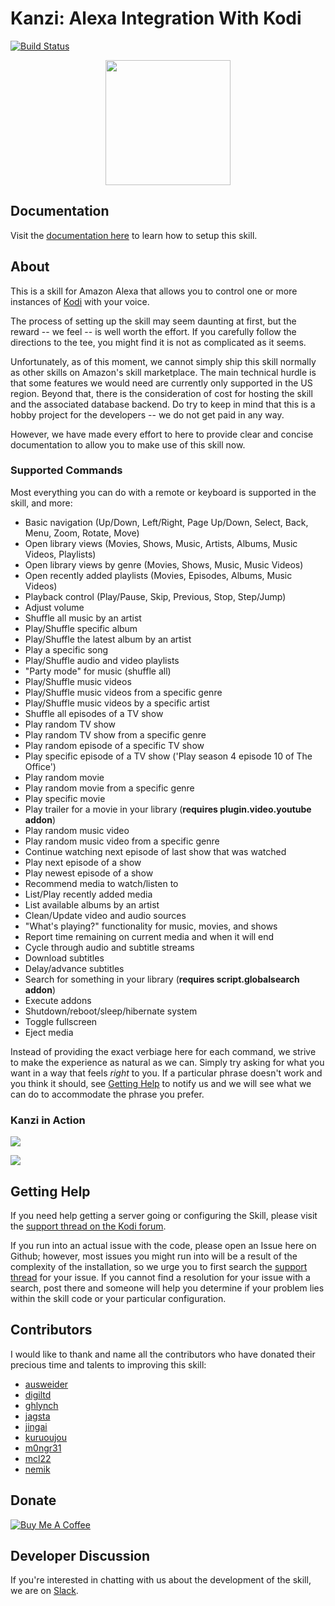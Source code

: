 # Kanzi: Alexa Integration With Kodi

[![Build Status](https://travis-ci.org/m0ngr31/kanzi.svg?branch=master)](https://travis-ci.org/m0ngr31/kanzi)

<p align="center">
  <img src="https://i.imgur.com/k0MOv2r.png" width="200"/>
</p>

## Documentation
Visit the [documentation here](https://lexigr.am) to learn how to setup this skill.

## About
This is a skill for Amazon Alexa that allows you to control one or more instances of [Kodi](https://kodi.tv) with your voice.

The process of setting up the skill may seem daunting at first, but the reward -- we feel -- is well worth the effort.  If you carefully follow the directions to the tee, you might find it is not as complicated as it seems.

Unfortunately, as of this moment, we cannot simply ship this skill normally as other skills on Amazon's skill marketplace.  The main technical hurdle is that some features we would need are currently only supported in the US region.  Beyond that, there is the consideration of cost for hosting the skill and the associated database backend.  Do try to keep in mind that this is a hobby project for the developers -- we do not get paid in any way.

However, we have made every effort to here to provide clear and concise documentation to allow you to make use of this skill now.

### Supported Commands
Most everything you can do with a remote or keyboard is supported in the skill, and more:

- Basic navigation (Up/Down, Left/Right, Page Up/Down, Select, Back, Menu, Zoom, Rotate, Move)
- Open library views (Movies, Shows, Music, Artists, Albums, Music Videos, Playlists)
- Open library views by genre (Movies, Shows, Music, Music Videos)
- Open recently added playlists (Movies, Episodes, Albums, Music Videos)
- Playback control (Play/Pause, Skip, Previous, Stop, Step/Jump)
- Adjust volume
- Shuffle all music by an artist
- Play/Shuffle specific album
- Play/Shuffle the latest album by an artist
- Play a specific song
- Play/Shuffle audio and video playlists
- "Party mode" for music (shuffle all)
- Play/Shuffle music videos
- Play/Shuffle music videos from a specific genre
- Play/Shuffle music videos by a specific artist
- Shuffle all episodes of a TV show
- Play random TV show
- Play random TV show from a specific genre
- Play random episode of a specific TV show
- Play specific episode of a TV show ('Play season 4 episode 10 of The Office')
- Play random movie
- Play random movie from a specific genre
- Play specific movie
- Play trailer for a movie in your library (**requires plugin.video.youtube addon**)
- Play random music video
- Play random music video from a specific genre
- Continue watching next episode of last show that was watched
- Play next episode of a show
- Play newest episode of a show
- Recommend media to watch/listen to
- List/Play recently added media
- List available albums by an artist
- Clean/Update video and audio sources
- "What's playing?" functionality for music, movies, and shows
- Report time remaining on current media and when it will end
- Cycle through audio and subtitle streams
- Download subtitles
- Delay/advance subtitles
- Search for something in your library (**requires script.globalsearch addon**)
- Execute addons
- Shutdown/reboot/sleep/hibernate system
- Toggle fullscreen
- Eject media

Instead of providing the exact verbiage here for each command, we strive to make the experience as natural as we can.  Simply try asking for what you want in a way that feels _right_ to you.  If a particular phrase doesn't work and you think it should, see [Getting Help](#getting-help) to notify us and we will see what we can do to accommodate the phrase you prefer.

### Kanzi in Action
<p>
  <a href="https://www.youtube.com/watch?v=Xar4byrlEvo">
    <img src="https://i.imgur.com/BrXDYm6.png" style="max-width: 500px">
  </a>
</p>

<p>
  <a href="https://www.youtube.com/watch?v=vAYUWaP3EXA">
    <img src="https://i.imgur.com/gOCYnmE.png" style="max-width: 500px">
  </a>
</p>

## Getting Help
If you need help getting a server going or configuring the Skill, please visit the [support thread on the Kodi forum](http://forum.kodi.tv/showthread.php?tid=254502).

If you run into an actual issue with the code, please open an Issue here on Github; however, most issues you might run into will be a result of the complexity of the installation, so we urge you to first search the [support thread](http://forum.kodi.tv/showthread.php?tid=254502) for your issue.  If you cannot find a resolution for your issue with a search, post there and someone will help you determine if your problem lies within the skill code or your particular configuration.

## Contributors
I would like to thank and name all the contributors who have donated their precious time and talents to improving this skill:
 - [ausweider](https://github.com/ausweider)
 - [digiltd](https://github.com/digiltd)
 - [ghlynch](https://github.com/ghlynch)
 - [jagsta](https://github.com/jagsta)
 - [jingai](https://github.com/jingai)
 - [kuruoujou](https://github.com/kuruoujou)
 - [m0ngr31](https://github.com/m0ngr31)
 - [mcl22](https://github.com/mcl22)
 - [nemik](https://github.com/nemik)

## Donate
[![Buy Me A Coffee](https://www.buymeacoffee.com/assets/img/custom_images/orange_img.png)](https://www.buymeacoffee.com/lexigram)

## Developer Discussion
If you're interested in chatting with us about the development of the skill, we are on [Slack](https://lexigram-slack.herokuapp.com/).